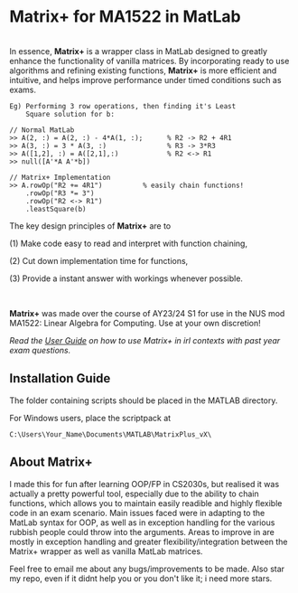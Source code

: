 # Matrix+ for MA1522 in MatLab <br /> <img  src="https://img.shields.io/badge/MATLAB-R2023a-orange"  height="17"  />
In essence, **Matrix+** is a wrapper class in MatLab designed to greatly enhance the functionality of vanilla matrices. By incorporating ready to use algorithms and refining existing functions, **Matrix+** is more efficient and intuitive, and helps improve performance under timed conditions such as exams. 
```
Eg) Performing 3 row operations, then finding it's Least
    Square solution for b:

// Normal MatLab 
>> A(2, :) = A(2, :) - 4*A(1, :);      % R2 -> R2 + 4R1
>> A(3, :) = 3 * A(3, :)               % R3 -> 3*R3
>> A([1,2], :) = A([2,1],:)            % R2 <-> R1
>> null([A'*A A'*b])

// Matrix+ Implementation
>> A.rowOp("R2 += 4R1")          % easily chain functions!
    .rowOp("R3 *= 3")
    .rowOp("R2 <-> R1")
    .leastSquare(b)
```
The key design principles of **Matrix+** are to 

(1) Make code easy to read and interpret with function chaining,

(2) Cut down implementation time for functions, 

(3) Provide a instant answer with workings whenever possible.

<br/> 

**Matrix+** was made over the course of AY23/24 S1 for use in the NUS mod MA1522: Linear Algebra for Computing. Use at your own discretion!

**Read the [User Guide](MatrixPlus_UserGuide_v1.pdf) on how to use Matrix+ in irl contexts with past year exam questions*.*

## Installation Guide
The folder containing scripts should be placed in the MATLAB directory.

For Windows users, place the scriptpack at
```
C:\Users\Your_Name\Documents\MATLAB\MatrixPlus_vX\
```

## About Matrix+
I made this for fun after learning OOP/FP in CS2030s, but realised it was actually a pretty powerful tool, especially due to the ability to chain functions, which allows you to maintain easily readible and highly flexible code in an exam scenario. Main issues faced were in adapting to the MatLab syntax for OOP, as well as in exception handling for the various rubbish people could throw into the arguments. Areas to improve in are mostly in exception handling and greater flexibility/integration between the Matrix+ wrapper as well as vanilla MatLab matrices. 

Feel free to email me about any bugs/improvements to be made.
Also star my repo, even if it didnt help you or you don't like it; i need more stars. 
